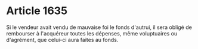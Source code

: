 # Article 1635

Si le vendeur avait vendu de mauvaise foi le fonds d'autrui, il sera obligé de rembourser à l'acquéreur toutes les dépenses, même voluptuaires ou d'agrément, que celui-ci aura faites au fonds.